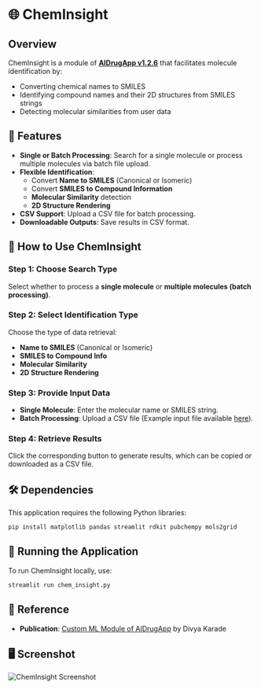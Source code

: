 # 🌐 ChemInsight

## Overview
ChemInsight is a module of **[AIDrugApp v1.2.6](https://aidrugapp.streamlit.app/)** that facilitates molecule identification by:
- Converting chemical names to SMILES
- Identifying compound names and their 2D structures from SMILES strings
- Detecting molecular similarities from user data

## 🔧 Features
- **Single or Batch Processing**: Search for a single molecule or process multiple molecules via batch file upload.
- **Flexible Identification**:
  - Convert **Name to SMILES** (Canonical or Isomeric)
  - Convert **SMILES to Compound Information**
  - **Molecular Similarity** detection
  - **2D Structure Rendering**
- **CSV Support**: Upload a CSV file for batch processing.
- **Downloadable Outputs**: Save results in CSV format.

## 📌 How to Use ChemInsight

### Step 1: Choose Search Type
Select whether to process a **single molecule** or **multiple molecules (batch processing)**.

### Step 2: Select Identification Type
Choose the type of data retrieval:
- **Name to SMILES** (Canonical or Isomeric)
- **SMILES to Compound Info**
- **Molecular Similarity**
- **2D Structure Rendering**

### Step 3: Provide Input Data
- **Single Molecule**: Enter the molecular name or SMILES string.
- **Batch Processing**: Upload a CSV file (Example input file available [here](https://github.com/DivyaKarade/Example-.csv-input-files--AIDrugApp-v1.2/blob/main/Mol_identifier.csv)).

### Step 4: Retrieve Results
Click the corresponding button to generate results, which can be copied or downloaded as a CSV file.

## 🛠 Dependencies
This application requires the following Python libraries:
```bash
pip install matplotlib pandas streamlit rdkit pubchempy mols2grid
```

## 🚀 Running the Application
To run ChemInsight locally, use:
```bash
streamlit run chem_insight.py
```

## 📄 Reference
- **Publication**: [Custom ML Module of AIDrugApp](https://doi.org/10.33774/chemrxiv-2021-3f1f9) by Divya Karade

## 🖥️ Screenshot
![ChemInsight Screenshot](https://your-image-link-here.com/screenshot.png)
